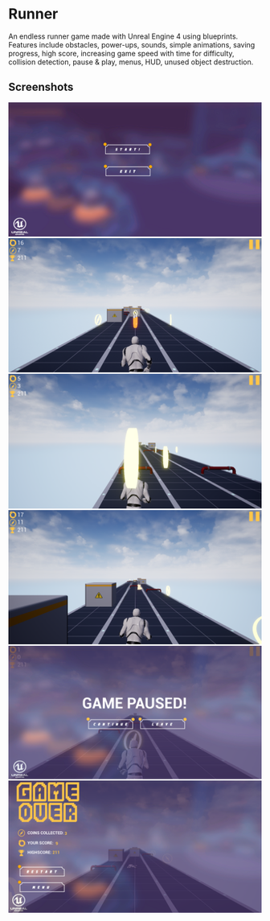 # Runner

An endless runner game made with Unreal Engine 4 using blueprints.
Features include obstacles, power-ups, sounds, simple animations, saving progress, high score, increasing game speed with time for difficulty, collision detection, pause & play, menus, HUD, unused object destruction.

## Screenshots

![Screenshot1](Screenshots/Menu.PNG) ![Screenshot2](Screenshots/Level.png)
![Screenshot3](Screenshots/Magnet_Power_Coin_Pulling_Animation.png) ![Screenshot4](Screenshots/Shoe_Power.png)
![Screenshot5](Screenshots/Game_Pause_Screen.PNG) ![Screenshot6](Screenshots/Game_Over_Screen.PNG)

